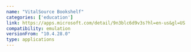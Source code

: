 ```yaml
---
name: "VitalSource Bookshelf"
categories: ['education']
link: https://apps.microsoft.com/detail/9n3blc6d9v3s?hl=en-us&gl=US
compatibility: emulation
versionFrom: "10.4.28.0"
type: applications
---
```


